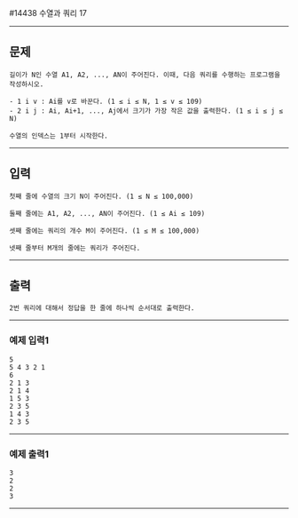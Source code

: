 #14438 수열과 쿼리 17

------------
## 문제

```
길이가 N인 수열 A1, A2, ..., AN이 주어진다. 이때, 다음 쿼리를 수행하는 프로그램을 작성하시오.

- 1 i v : Ai를 v로 바꾼다. (1 ≤ i ≤ N, 1 ≤ v ≤ 109)
- 2 i j : Ai, Ai+1, ..., Aj에서 크기가 가장 작은 값을 출력한다. (1 ≤ i ≤ j ≤ N)

수열의 인덱스는 1부터 시작한다.
```
------------
## 입력
```
첫째 줄에 수열의 크기 N이 주어진다. (1 ≤ N ≤ 100,000)

둘째 줄에는 A1, A2, ..., AN이 주어진다. (1 ≤ Ai ≤ 109)

셋째 줄에는 쿼리의 개수 M이 주어진다. (1 ≤ M ≤ 100,000)

넷째 줄부터 M개의 줄에는 쿼리가 주어진다.
```
------------
## 출력
```
2번 쿼리에 대해서 정답을 한 줄에 하나씩 순서대로 출력한다.
```
----------
### 예제 입력1

```
5
5 4 3 2 1
6
2 1 3
2 1 4
1 5 3
2 3 5
1 4 3
2 3 5
```
-------
### 예제 출력1
```
3
2
2
3
```
-----
